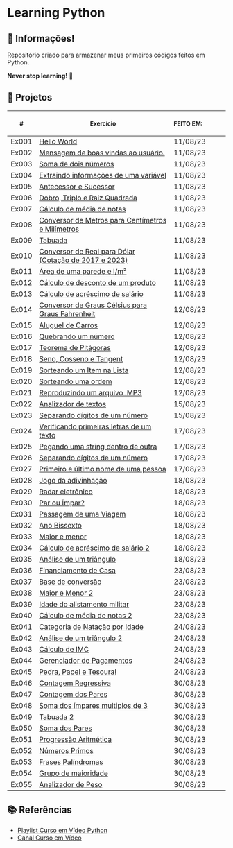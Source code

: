 # Learning Python

## 📖 Informações!

Repositório criado para armazenar meus primeiros códigos feitos em Python.

<strong>Never stop learning! 💭</strong>

## 📂 Projetos

<table>
    <thead>
        <tr>
            <th align="center">
                <img width="20" height="1"> 
                <p>
                    <small>#</small>
                </p>
            </th>
            <th align="center">
                <img width="300" height="1"> 
                <p> 
                    <small>
                        Exercício
                    </small>
                </p>
            </th>
            <th align="left">
                <img width="140" height="1">
                <p align="left"> 
                    <small>
                    FEITO EM:
                    </small>
                </p>
            </th>
        </tr>
    </thead>
    <tbody>
        <tr>
            <td>Ex001</td>
            <td><a href="./tasks">Hello World</a></td>
            <td>11/08/23</td>
        </tr>
        <tr>
            <td>Ex002</td>
            <td><a href="./tasks">Mensagem de boas vindas ao usuário.</a></td>
            <td>11/08/23</td>
        </tr>
        <tr>
            <td>Ex003</td>
            <td><a href="./tasks">Soma de dois números</a></td>
            <td>11/08/23</td>
        </tr>
        <tr>
            <td>Ex004</td>
            <td><a href="./tasks">Extraindo informações de uma variável</a></td>
            <td>11/08/23</td>
        </tr>
        <tr>
            <td>Ex005</td>
            <td><a href="./tasks">Antecessor e Sucessor</a></td>
            <td>11/08/23</td>
        </tr>
        <tr>
            <td>Ex006</td>
            <td><a href="./tasks">Dobro, Triplo e Raiz Quadrada</a></td>
            <td>11/08/23</td>
        </tr>
        <tr>
            <td>Ex007</td>
            <td><a href="./tasks">Cálculo de média de notas</a></td>
            <td>11/08/23</td>
        </tr>
        <tr>
            <td>Ex008</td>
            <td><a href="./tasks">Conversor de Metros para Centímetros e Milímetros</a></td>
            <td>11/08/23</td>
        </tr>
        <tr>
            <td>Ex009</td>
            <td><a href="./tasks">Tabuada</a></td>
            <td>11/08/23</td>
        </tr>
        <tr>
            <td>Ex010</td>
            <td><a href="./tasks">Conversor de Real para Dólar (Cotação de 2017 e 2023)</a></td>
            <td>11/08/23</td>
        </tr>
        <tr>
            <td>Ex011</td>
            <td><a href="./tasks">Área de uma parede e l/m²</a></td>
            <td>11/08/23</td>
        </tr>
        <tr>
            <td>Ex012</td>
            <td><a href="./tasks">Cálculo de desconto de um produto</a></td>
            <td>11/08/23</td>
        </tr>
        <tr>
            <td>Ex013</td>
            <td><a href="./tasks">Cálculo de acréscimo de salário</a></td>
            <td>11/08/23</td>
        </tr>
        <tr>
            <td>Ex014</td>
            <td><a href="./tasks">Conversor de Graus Célsius para Graus Fahrenheit</a></td>
            <td>12/08/23</td>
        </tr>
        <tr>
            <td>Ex015</td>
            <td><a href="./tasks">Aluguel de Carros</a></td>
            <td>12/08/23</td>
        </tr>
        <tr>
            <td>Ex016</td>
            <td><a href="./tasks">Quebrando um número</a></td>
            <td>12/08/23</td>
        </tr>
        <tr>
            <td>Ex017</td>
            <td><a href="./tasks">Teorema de Pitágoras</a></td>
            <td>12/08/23</td>
        </tr>
        <tr>
            <td>Ex018</td>
            <td><a href="./tasks">Seno, Cosseno e Tangent</a></td>
            <td>12/08/23</td>
        </tr>
        <tr>
            <td>Ex019</td>
            <td><a href="./tasks">Sorteando um Item na Lista</a></td>
            <td>12/08/23</td>
        </tr>
        <tr>
            <td>Ex020</td>
            <td><a href="./tasks">Sorteando uma ordem</a></td>
            <td>12/08/23</td>
        </tr>
        <tr>
            <td>Ex021</td>
            <td><a href="./tasks/ex021/">Reproduzindo um arquivo .MP3</a></td>
            <td>12/08/23</td>
        </tr>
        <tr>
            <td>Ex022</td>
            <td><a href="./tasks">Analizador de textos</a></td>
            <td>15/08/23</td>
        </tr>
        <tr>
            <td>Ex023</td>
            <td><a href="./tasks">Separando dígitos de um número</a></td>
            <td>15/08/23</td>
        </tr>
        <tr>
            <td>Ex024</td>
            <td><a href="./tasks">Verificando primeiras letras de um texto</a></td>
            <td>17/08/23</td>
        </tr>
        <tr>
            <td>Ex025</td>
            <td><a href="./tasks">Pegando uma string dentro de outra</a></td>
            <td>17/08/23</td>
        </tr>
        <tr>
            <td>Ex026</td>
            <td><a href="./tasks">Separando dígitos de um número</a></td>
            <td>17/08/23</td>
        </tr>
        <tr>
            <td>Ex027</td>
            <td><a href="./tasks">Primeiro e último nome de uma pessoa</a></td>
            <td>17/08/23</td>
        </tr>
        <tr>
            <td>Ex028</td>
            <td><a href="./tasks">Jogo da adivinhação</a></td>
            <td>18/08/23</td>
        </tr>
        <tr>
            <td>Ex029</td>
            <td><a href="./tasks">Radar eletrônico</a></td>
            <td>18/08/23</td>
        </tr>
        <tr>
            <td>Ex030</td>
            <td><a href="./tasks">Par ou Ímpar?</a></td>
            <td>18/08/23</td>
        </tr>
        <tr>
            <td>Ex031</td>
            <td><a href="./tasks">Passagem de uma Viagem</a></td>
            <td>18/08/23</td>
        </tr>
        <tr>
            <td>Ex032</td>
            <td><a href="./tasks">Ano Bissexto</a></td>
            <td>18/08/23</td>
        </tr>
        <tr>
            <td>Ex033</td>
            <td><a href="./tasks">Maior e menor</a></td>
            <td>18/08/23</td>
        </tr>
        <tr>
            <td>Ex034</td>
            <td><a href="./tasks">Cálculo de acréscimo de salário 2</a></td>
            <td>18/08/23</td>
        </tr>
        <tr>
            <td>Ex035</td>
            <td><a href="./tasks">Análise de um triângulo</a></td>
            <td>18/08/23</td>
        </tr>
        <tr>
            <td>Ex036</td>
            <td><a href="./tasks">Financiamento de Casa</a></td>
            <td>23/08/23</td>
        </tr>
        <tr>
            <td>Ex037</td>
            <td><a href="./tasks">Base de conversão</a></td>
            <td>23/08/23</td>
        </tr>
        <tr>
            <td>Ex038</td>
            <td><a href="./tasks">Maior e Menor 2</a></td>
            <td>23/08/23</td>
        </tr>
        <tr>
            <td>Ex039</td>
            <td><a href="./tasks">Idade do alistamento militar</a></td>
            <td>23/08/23</td>
        </tr>
        <tr>
            <td>Ex040</td>
            <td><a href="./tasks">Cálculo de média de notas 2</a></td>
            <td>23/08/23</td>
        </tr>
        <tr>
            <td>Ex041</td>
            <td><a href="./tasks">Categoria de Natação por Idade</a></td>
            <td>24/08/23</td>
        </tr>
        <tr>
            <td>Ex042</td>
            <td><a href="./tasks">Análise de um triângulo 2</a></td>
            <td>24/08/23</td>
        </tr>
        <tr>
            <td>Ex043</td>
            <td><a href="./tasks">Cálculo de IMC</a></td>
            <td>24/08/23</td>
        </tr>
        <tr>
            <td>Ex044</td>
            <td><a href="./tasks">Gerenciador de Pagamentos</a></td>
            <td>24/08/23</td>
        </tr>
        <tr>
            <td>Ex045</td>
            <td><a href="./tasks">Pedra, Papel e Tesoura!</a></td>
            <td>24/08/23</td>
        </tr>
        <tr>
            <td>Ex046</td>
            <td><a href="./tasks">Contagem Regressiva</a></td>
            <td>30/08/23</td>
        </tr>
        <tr>
            <td>Ex047</td>
            <td><a href="./tasks">Contagem dos Pares</a></td>
            <td>30/08/23</td>
        </tr>
        <tr>
            <td>Ex048</td>
            <td><a href="./tasks">Soma dos ímpares multiplos de 3</a></td>
            <td>30/08/23</td>
        </tr>
        <tr>
            <td>Ex049</td>
            <td><a href="./tasks">Tabuada 2</a></td>
            <td>30/08/23</td>
        </tr>
        <tr>
            <td>Ex050</td>
            <td><a href="./tasks">Soma dos Pares</a></td>
            <td>30/08/23</td>
        </tr>
        <tr>
            <td>Ex051</td>
            <td><a href="./tasks">Progressão Aritmética</a></td>
            <td>30/08/23</td>
        </tr>
        <tr>
            <td>Ex052</td>
            <td><a href="./tasks">Números Primos</a></td>
            <td>30/08/23</td>
        </tr>
        <tr>
            <td>Ex053</td>
            <td><a href="./tasks">Frases Palíndromas</a></td>
            <td>30/08/23</td>
        </tr>
        <tr>
            <td>Ex054</td>
            <td><a href="./tasks">Grupo de maioridade</a></td>
            <td>30/08/23</td>
        </tr>
        <tr>
            <td>Ex055</td>
            <td><a href="./tasks">Analizador de Peso</a></td>
            <td>30/08/23</td>
        </tr>
    </tbody>
    
</table>

## 📚 Referências

- [Playlist Curso em Vídeo Python](https://www.youtube.com/playlist?list=PLvE-ZAFRgX8hnECDn1v9HNTI71veL3oW0)
- [Canal Curso em Vídeo](https://www.youtube.com/@CursoemVideo)
